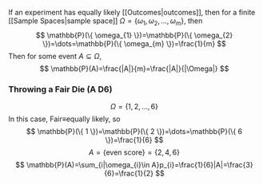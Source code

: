 If an experiment has equally likely [[Outcomes|outcomes]], then for a finite [[Sample Spaces|sample space]] $\Omega=\{ \omega_{1},\omega_{2},\dots,\omega_{m} \}$, then
$$
\mathbb{P}(\{ \omega_{1} \})=\mathbb{P}(\{ \omega_{2} \})=\dots=\mathbb{P}(\{ \omega_{m} \})=\frac{1}{m}
$$
Then for some event $A\subseteq\Omega$,
$$
\mathbb{P}(A)=\frac{|A|}{m}=\frac{|A|}{|\Omega|}
$$
### Throwing a Fair Die (A D6)
$$
\Omega=\{ 1,2,\dots,6 \}
$$
In this case, Fair$\equiv$equally likely, so
$$
\mathbb{P}(\{ 1 \})=\mathbb{P}(\{ 2 \})=\dots=\mathbb{P}(\{ 6 \})=\frac{1}{6}
$$
$$
A=\{ \text{even score} \}=\{ 2,4,6 \}
$$
$$
\mathbb{P}(A)=\sum_{i|\omega_{i}\in A}p_{i}=\frac{1}{6}|A|=\frac{3}{6}=\frac{1}{2}
$$